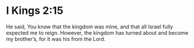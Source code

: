 # I Kings 2:15

He said, You know that the kingdom was mine, and that all Israel fully expected me to reign. However, the kingdom has turned about and become my brother’s, for it was his from the Lord.
